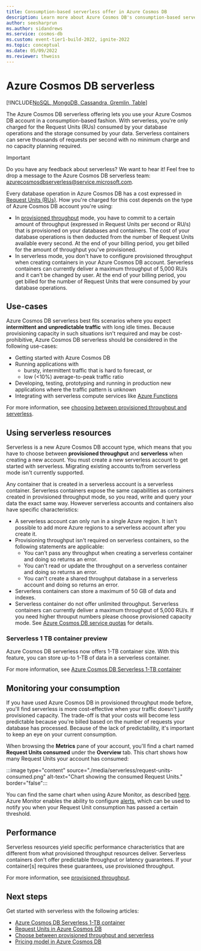 ```yaml
---
title: Consumption-based serverless offer in Azure Cosmos DB
description: Learn more about Azure Cosmos DB's consumption-based serverless offer.
author: seesharprun
ms.author: sidandrews
ms.service: cosmos-db
ms.custom: event-tier1-build-2022, ignite-2022
ms.topic: conceptual
ms.date: 05/09/2022
ms.reviewer: thweiss
---
```


# Azure Cosmos DB serverless
[!INCLUDE[NoSQL, MongoDB, Cassandra, Gremlin, Table](includes/appliesto-nosql-mongodb-cassandra-gremlin-table.md)]

The Azure Cosmos DB serverless offering lets you use your Azure Cosmos DB account in a consumption-based fashion. With serverless, you're only charged for the Request Units (RUs) consumed by your database operations and the storage consumed by your data. Serverless containers can serve thousands of requests per second with no minimum charge and no capacity planning required.

> [!IMPORTANT] 
> Do you have any feedback about serverless? We want to hear it! Feel free to drop a message to the Azure Cosmos DB serverless team: [azurecosmosdbserverless@service.microsoft.com](mailto:azurecosmosdbserverless@service.microsoft.com).

Every database operation in Azure Cosmos DB has a cost expressed in [Request Units (RUs)](request-units.md). How you're charged for this cost depends on the type of Azure Cosmos DB account you're using:

- In [provisioned throughput](set-throughput.md) mode, you have to commit to a certain amount of throughput (expressed in Request Units per second or RU/s) that is provisioned on your databases and containers. The cost of your database operations is then deducted from the number of Request Units available every second. At the end of your billing period, you get billed for the amount of throughput you've provisioned.
- In serverless mode, you don't have to configure provisioned throughput when creating containers in your Azure Cosmos DB account. Serverless containers can currently deliver a maximum throughput of 5,000 RU/s and it can't be changed by user. At the end of your billing period, you get billed for the number of Request Units that were consumed by your database operations.

## Use-cases

Azure Cosmos DB serverless best fits scenarios where you expect **intermittent and unpredictable traffic** with long idle times. Because provisioning capacity in such situations isn't required and may be cost-prohibitive, Azure Cosmos DB serverless should be considered in the following use-cases:

- Getting started with Azure Cosmos DB
- Running applications with
    - bursty, intermittent traffic that is hard to forecast, or
    - low (<10%) average-to-peak traffic ratio
- Developing, testing, prototyping and running in production new applications where the traffic pattern is unknown
- Integrating with serverless compute services like [Azure Functions](../azure-functions/functions-overview.md)

For more information, see [choosing between provisioned throughput and serverless](throughput-serverless.md).

## Using serverless resources

Serverless is a new Azure Cosmos DB account type, which means that you have to choose between **provisioned throughput** and **serverless** when creating a new account. You must create a new serverless account to get started with serverless. Migrating existing accounts to/from serverless mode isn't currently supported.

Any container that is created in a serverless account is a serverless container. Serverless containers expose the same capabilities as containers created in provisioned throughput mode, so you read, write and query your data the exact same way. However serverless accounts and containers also have specific characteristics:

- A serverless account can only run in a single Azure region. It isn't possible to add more Azure regions to a serverless account after you create it.
- Provisioning throughput isn't required on serverless containers, so the following statements are applicable:
    - You can't pass any throughput when creating a serverless container and doing so returns an error.
    - You can't read or update the throughput on a serverless container and doing so returns an error.
    - You can't create a shared throughput database in a serverless account and doing so returns an error.
- Serverless containers can store a maximum of 50 GB of data and indexes.
- Serverless container do not offer unlimited throughput. Serverless containers can currently deliver a maximum throughput of 5,000 RU/s. If you need higher throuput numbers please choose provisioned capacity mode. See [Azure Cosmos DB service quotas](concepts-limits.md) for details.

### Serverless 1 TB container preview

Azure Cosmos DB serverless now offers 1-TB container size. With this feature, you can store up-to 1-TB of data in a serverless container.

For more information, see [Azure Cosmos DB Serverless 1-TB container](serverless-1TB.md)

## Monitoring your consumption

If you have used Azure Cosmos DB in provisioned throughput mode before, you'll find serverless is more cost-effective when your traffic doesn't justify provisioned capacity. The trade-off is that your costs will become less predictable because you're billed based on the number of requests your database has processed. Because of the lack of predictability, it's important to keep an eye on your current consumption.

When browsing the **Metrics** pane of your account, you'll find a chart named **Request Units consumed** under the **Overview** tab. This chart shows how many Request Units your account has consumed:

:::image type="content" source="./media/serverless/request-units-consumed.png" alt-text="Chart showing the consumed Request Units." border="false":::

You can find the same chart when using Azure Monitor, as described [here](monitor-request-unit-usage.md). Azure Monitor enables the ability to configure [alerts](../azure-monitor/alerts/alerts-metric-overview.md), which can be used to notify you when your Request Unit consumption has passed a certain threshold.

## Performance

Serverless resources yield specific performance characteristics that are different from what provisioned throughput resources deliver. Serverless containers don't offer predictable throughput or latency guarantees. If your container\[s\] requires these guarantees, use provisioned throughput. 

For more information, see [provisioned throughput](set-throughput.md).



## Next steps

Get started with serverless with the following articles:

- [Azure Cosmos DB Serverless 1-TB container](serverless-1TB.md)
- [Request Units in Azure Cosmos DB](request-units.md)
- [Choose between provisioned throughput and serverless](throughput-serverless.md)
- [Pricing model in Azure Cosmos DB](how-pricing-works.md)
